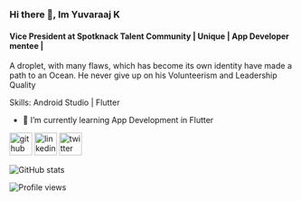 ### Hi there 👋, Im Yuvaraaj  K
#### Vice President at Spotknack Talent Community | Unique | App Developer mentee |
A droplet, with many flaws, which has become its own identity have made a path to an Ocean.
He never give up on his Volunteerism and Leadership Quality

Skills: Android Studio  |  Flutter

- 🌱 I’m currently learning App Development in Flutter 


[<img src='https://cdn.jsdelivr.net/npm/simple-icons@3.0.1/icons/github.svg' alt='github' height='40'>](https://github.com/Yuvaraaj086)  [<img src='https://cdn.jsdelivr.net/npm/simple-icons@3.0.1/icons/linkedin.svg' alt='linkedin' height='40'>](https://www.linkedin.com/in/yuvaraaj086/)  [<img src='https://cdn.jsdelivr.net/npm/simple-icons@3.0.1/icons/twitter.svg' alt='twitter' height='40'>](https://twitter.com/Yuvaraaj__K)  

![GitHub stats](https://github-readme-stats.vercel.app/api?username=Yuvaraaj086&show_icons=true)  

![Profile views](https://gpvc.arturio.dev/Yuvaraaj086)  
